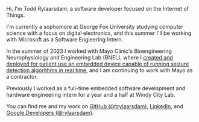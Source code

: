 Hi, I'm Todd Rylaarsdam, a software developer focused on the Internet of Things.

I'm currently a sophomore at George Fox University studying computer science with a focus on digital electronics, and this summer I'll be working with Microsoft as a Software Engieering Intern.

In the summer of 2023 I worked with Mayo Clinic's Bioengineering Neurophysiology and Engineering Lab (BNEL), where I [created and deployed for patient use an embedded device capable of running seizure detection algorithms in real time](/projects/mayo-summer-2023), and I am continuing to work with Mayo as a contractor.

Previously I worked as a full-time embedded software development and hardware engineering intern for a year and a half at Windy City Lab.

You can find me and my work on [GitHub (@trylaarsdam)](https://github.com/trylaarsdam/), [LinkedIn](https://www.linkedin.com/in/trylaarsdam/), and [Google Developers (@rylaarsdam)](https://g.dev/rylaarsdam).
